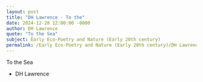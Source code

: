 ```yaml
---
layout: post
title: "DH Lawrence - To the"
date: 2024-12-28 12:00:00 -0000
author: DH Lawrence
quote: "To the Sea"
subject: Early Eco-Poetry and Nature (Early 20th century)
permalink: /Early Eco-Poetry and Nature (Early 20th century)/DH Lawrence/DH Lawrence - To the
---
```


To the Sea

- DH Lawrence
